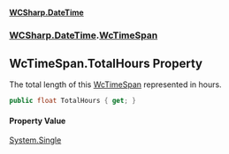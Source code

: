 #### [WCSharp.DateTime](README.md 'README')
### [WCSharp.DateTime](WCSharp.DateTime.md 'WCSharp.DateTime').[WcTimeSpan](WCSharp.DateTime.WcTimeSpan.md 'WCSharp.DateTime.WcTimeSpan')

## WcTimeSpan.TotalHours Property

The total length of this [WcTimeSpan](WCSharp.DateTime.WcTimeSpan.md 'WCSharp.DateTime.WcTimeSpan') represented in hours.

```csharp
public float TotalHours { get; }
```

#### Property Value
[System.Single](https://docs.microsoft.com/en-us/dotnet/api/System.Single 'System.Single')